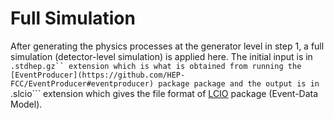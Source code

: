 Full Simulation
================
After generating the physics processes at the generator level in step 1, a full simulation (detector-level simulation) is applied here. The initial input is in ```.stdhep.gz`` extension which is what is obtained from running the [EventProducer](https://github.com/HEP-FCC/EventProducer#eventproducer) package package and the output is in ```.slcio``` extension which gives the file format of [LCIO](https://github.com/iLCSoft/LCIO) package (Event-Data Model). 

